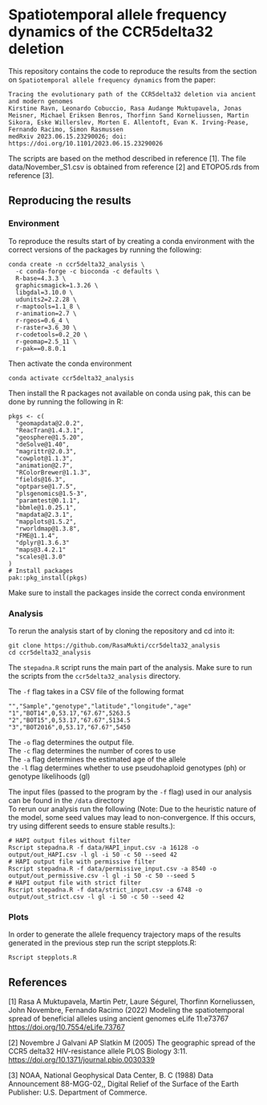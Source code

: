 # Spatiotemporal allele frequency dynamics of the CCR5delta32 deletion
This repository contains the code to reproduce the results from the section on `Spatiotemporal allele frequency dynamics` from the paper:
```
Tracing the evolutionary path of the CCR5delta32 deletion via ancient and modern genomes
Kirstine Ravn, Leonardo Cobuccio, Rasa Audange Muktupavela, Jonas Meisner, Michael Eriksen Benros, Thorfinn Sand Korneliussen, Martin Sikora, Eske Willerslev, Morten E. Allentoft, Evan K. Irving-Pease, Fernando Racimo, Simon Rasmussen
medRxiv 2023.06.15.23290026; doi: https://doi.org/10.1101/2023.06.15.23290026
```
The scripts are based on the method described in reference [1].
The file data/November_S1.csv is obtained from reference [2] and ETOPO5.rds from reference [3].

## Reproducing the results
### Environment
To reproduce the results start of by creating a conda environment with the correct versions of the packages by running the following:
```
conda create -n ccr5delta32_analysis \
  -c conda-forge -c bioconda -c defaults \
  R-base=4.3.3 \
  graphicsmagick=1.3.26 \
  libgdal=3.10.0 \
  udunits2=2.2.28 \
  r-maptools=1.1_8 \
  r-animation=2.7 \
  r-rgeos=0.6_4 \
  r-raster=3.6_30 \
  r-codetools=0.2_20 \
  r-geomap=2.5_11 \
  r-pak==0.8.0.1
```
Then activate the conda environment
```
conda activate ccr5delta32_analysis
```
Then install the R packages not available on conda using pak, this can be done by running the following in R:
```
pkgs <- c(
  "geomapdata@2.0.2",
  "ReacTran@1.4.3.1",
  "geosphere@1.5.20",
  "deSolve@1.40",
  "magrittr@2.0.3",
  "cowplot@1.1.3",
  "animation@2.7",
  "RColorBrewer@1.1.3",
  "fields@16.3",
  "optparse@1.7.5",
  "plsgenomics@1.5-3",
  "paramtest@0.1.1",
  "bbmle@1.0.25.1",
  "mapdata@2.3.1",
  "mapplots@1.5.2",
  "rworldmap@1.3.8",
  "FME@1.1.4",
  "dplyr@1.3.6.3"
  "maps@3.4.2.1"
  "scales@1.3.0"
)
# Install packages
pak::pkg_install(pkgs)
```
Make sure to install the packages inside the correct conda environment

### Analysis

To rerun the analysis start of by cloning the repository and cd into it:
```
git clone https://github.com/RasaMukti/ccr5delta32_analysis
cd ccr5delta32_analysis
```
The `stepadna.R` script runs the main part of the analysis.
Make sure to run the scripts from the `ccr5delta32_analysis` directory.

The `-f` flag takes in a CSV file of the following format  
```
"","Sample","genotype","latitude","longitude","age"
"1","BOT14",0,53.17,"67.67",5263.5
"2","BOT15",0,53.17,"67.67",5134.5
"3","BOT2016",0,53.17,"67.67",5450
```
The `-o` flag determines the output file.  
The `-c` flag determines the number of cores to use  
The `-a` flag determines the estimated age of the allele  
the `-l` flag determines whether to use pseudohaploid genotypes (ph) or genotype likelihoods (gl)

The input files (passed to the program by the `-f` flag) used in our analysis can be found in the `/data` directory  
To rerun our analysis run the following (Note: Due to the heuristic nature of the model, 
some seed values may lead to non-convergence. If this occurs, try using different seeds to ensure stable results.):
```
# HAPI output files without filter
Rscript stepadna.R -f data/HAPI_input.csv -a 16128 -o output/out_HAPI.csv -l gl -i 50 -c 50 --seed 42
# HAPI output file with permissive filter
Rscript stepadna.R -f data/permissive_input.csv -a 8540 -o output/out_permissive.csv -l gl -i 50 -c 50 --seed 5
# HAPI output file with strict filter
Rscript stepadna.R -f data/strict_input.csv -a 6748 -o output/out_strict.csv -l gl -i 50 -c 50 --seed 42
```
### Plots
In order to generate the allele frequency trajectory maps of the results generated in the previous step run the script stepplots.R:
```
Rscript stepplots.R
```

## References
[1] Rasa A Muktupavela, Martin Petr, Laure Ségurel, Thorfinn Korneliussen, John Novembre, Fernando Racimo (2022) Modeling the spatiotemporal spread of beneficial alleles using ancient genomes eLife 11:e73767
https://doi.org/10.7554/eLife.73767

[2] Novembre J Galvani AP Slatkin M (2005) The geographic spread of the CCR5 delta32 HIV-resistance allele PLOS Biology 3:11. https://doi.org/10.1371/journal.pbio.0030339

[3] NOAA, National Geophysical Data Center, B. C (1988) Data Announcement 88-MGG-02,, Digital Relief of the Surface of the Earth Publisher: U.S. Department of Commerce.
